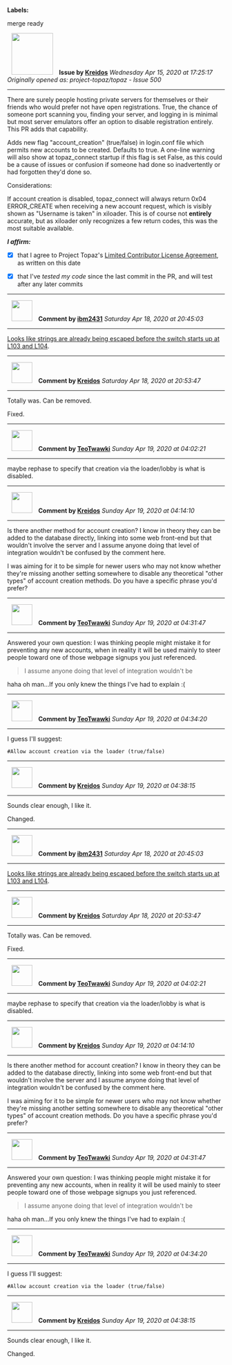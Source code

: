 **Labels:**

merge ready



<a href="https://github.com/Kreidos"><img src="https://avatars0.githubusercontent.com/u/12466395?v=4" width="96" height="96" hspace="10"></img></a> **Issue by [Kreidos](https://github.com/Kreidos)**
_Wednesday Apr 15, 2020 at 17:25:17_
_Originally opened as: project-topaz/topaz - Issue 500_

----

There are surely people hosting private servers for themselves or their friends who would prefer not have open registrations. True, the chance of someone port scanning you, finding your server, and logging in is minimal but most server emulators offer an option to disable registration entirely. This PR adds that capability.

Adds new flag "account_creation" (true/false) in login.conf file which permits new accounts to be created. Defaults to true. A one-line warning will also show at topaz_connect startup if this flag is set False, as this could be a cause of issues or confusion if someone had done so inadvertently or had forgotten they'd done so.

Considerations:
If account creation is disabled, topaz_connect will always return 0x04 ERROR_CREATE when receiving a new account request, which is visibly shown as "Username is taken" in xiloader. This is of course not **entirely** accurate, but as xiloader only recognizes a few return codes, this was the most suitable available.

<!-- place 'x' mark between square [] brackets to affirm: -->
**_I affirm:_**
- [x] that I agree to Project Topaz's [Limited Contributor License Agreement](http://project-topaz.com/blob/release/CONTRIBUTOR_AGREEMENT.md), as written on this date
- [x] that I've _tested my code_ since the last commit in the PR, and will test after any later commits


----
<a href="https://github.com/ibm2431"><img src="https://avatars3.githubusercontent.com/u/13112942?v=4" width="48" height="48" hspace="10"></img></a> **Comment by [ibm2431](https://github.com/ibm2431)**
_Saturday Apr 18, 2020 at 20:45:03_

----

[Looks like strings are already being escaped before the switch starts up at L103 and L104](https://github.com/project-topaz/topaz/blob/7e139a4645911acfca0712bd43a2a7a4efbe3041/src/login/login_auth.cpp#L102-L106).


----
<a href="https://github.com/Kreidos"><img src="https://avatars0.githubusercontent.com/u/12466395?v=4" width="48" height="48" hspace="10"></img></a> **Comment by [Kreidos](https://github.com/Kreidos)**
_Saturday Apr 18, 2020 at 20:53:47_

----

Totally was. Can be removed.

Fixed.


----
<a href="https://github.com/TeoTwawki"><img src="https://avatars0.githubusercontent.com/u/6871475?v=4" width="48" height="48" hspace="10"></img></a> **Comment by [TeoTwawki](https://github.com/TeoTwawki)**
_Sunday Apr 19, 2020 at 04:02:21_

----

maybe rephase to specify that creation via the loader/lobby is what is disabled.


----
<a href="https://github.com/Kreidos"><img src="https://avatars0.githubusercontent.com/u/12466395?v=4" width="48" height="48" hspace="10"></img></a> **Comment by [Kreidos](https://github.com/Kreidos)**
_Sunday Apr 19, 2020 at 04:14:10_

----

Is there another method for account creation? I know in theory they can be added to the database directly, linking into some web front-end but that wouldn't involve the server and I assume anyone doing that level of integration wouldn't be confused by the comment here.

I was aiming for it to be simple for newer users who may not know whether they're missing another setting somewhere to disable any theoretical "other types" of account creation methods. Do you have a specific phrase you'd prefer?


----
<a href="https://github.com/TeoTwawki"><img src="https://avatars0.githubusercontent.com/u/6871475?v=4" width="48" height="48" hspace="10"></img></a> **Comment by [TeoTwawki](https://github.com/TeoTwawki)**
_Sunday Apr 19, 2020 at 04:31:47_

----

Answered your own question: I was thinking people might mistake it for preventing any new accounts, when in reality it will be used mainly to steer people toward one of those webpage signups you just referenced.

> I assume anyone doing that level of integration wouldn't be

haha oh man...If you only knew the things I've had to explain :(


----
<a href="https://github.com/TeoTwawki"><img src="https://avatars0.githubusercontent.com/u/6871475?v=4" width="48" height="48" hspace="10"></img></a> **Comment by [TeoTwawki](https://github.com/TeoTwawki)**
_Sunday Apr 19, 2020 at 04:34:20_

----

I guess I'll suggest:
`#Allow account creation via the loader (true/false)`


----
<a href="https://github.com/Kreidos"><img src="https://avatars0.githubusercontent.com/u/12466395?v=4" width="48" height="48" hspace="10"></img></a> **Comment by [Kreidos](https://github.com/Kreidos)**
_Sunday Apr 19, 2020 at 04:38:15_

----

Sounds clear enough, I like it. 

Changed.


----
<a href="https://github.com/ibm2431"><img src="https://avatars3.githubusercontent.com/u/13112942?v=4" width="48" height="48" hspace="10"></img></a> **Comment by [ibm2431](https://github.com/ibm2431)**
_Saturday Apr 18, 2020 at 20:45:03_

----

[Looks like strings are already being escaped before the switch starts up at L103 and L104](https://github.com/project-topaz/topaz/blob/7e139a4645911acfca0712bd43a2a7a4efbe3041/src/login/login_auth.cpp#L102-L106).


----
<a href="https://github.com/Kreidos"><img src="https://avatars0.githubusercontent.com/u/12466395?v=4" width="48" height="48" hspace="10"></img></a> **Comment by [Kreidos](https://github.com/Kreidos)**
_Saturday Apr 18, 2020 at 20:53:47_

----

Totally was. Can be removed.

Fixed.


----
<a href="https://github.com/TeoTwawki"><img src="https://avatars0.githubusercontent.com/u/6871475?v=4" width="48" height="48" hspace="10"></img></a> **Comment by [TeoTwawki](https://github.com/TeoTwawki)**
_Sunday Apr 19, 2020 at 04:02:21_

----

maybe rephase to specify that creation via the loader/lobby is what is disabled.


----
<a href="https://github.com/Kreidos"><img src="https://avatars0.githubusercontent.com/u/12466395?v=4" width="48" height="48" hspace="10"></img></a> **Comment by [Kreidos](https://github.com/Kreidos)**
_Sunday Apr 19, 2020 at 04:14:10_

----

Is there another method for account creation? I know in theory they can be added to the database directly, linking into some web front-end but that wouldn't involve the server and I assume anyone doing that level of integration wouldn't be confused by the comment here.

I was aiming for it to be simple for newer users who may not know whether they're missing another setting somewhere to disable any theoretical "other types" of account creation methods. Do you have a specific phrase you'd prefer?


----
<a href="https://github.com/TeoTwawki"><img src="https://avatars0.githubusercontent.com/u/6871475?v=4" width="48" height="48" hspace="10"></img></a> **Comment by [TeoTwawki](https://github.com/TeoTwawki)**
_Sunday Apr 19, 2020 at 04:31:47_

----

Answered your own question: I was thinking people might mistake it for preventing any new accounts, when in reality it will be used mainly to steer people toward one of those webpage signups you just referenced.

> I assume anyone doing that level of integration wouldn't be

haha oh man...If you only knew the things I've had to explain :(


----
<a href="https://github.com/TeoTwawki"><img src="https://avatars0.githubusercontent.com/u/6871475?v=4" width="48" height="48" hspace="10"></img></a> **Comment by [TeoTwawki](https://github.com/TeoTwawki)**
_Sunday Apr 19, 2020 at 04:34:20_

----

I guess I'll suggest:
`#Allow account creation via the loader (true/false)`


----
<a href="https://github.com/Kreidos"><img src="https://avatars0.githubusercontent.com/u/12466395?v=4" width="48" height="48" hspace="10"></img></a> **Comment by [Kreidos](https://github.com/Kreidos)**
_Sunday Apr 19, 2020 at 04:38:15_

----

Sounds clear enough, I like it. 

Changed.
